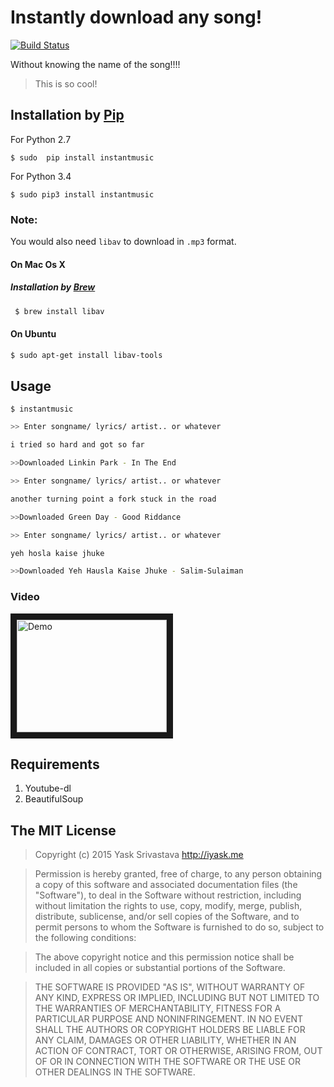# Instantly download any song! 
[![Build Status](https://travis-ci.org/yask123/Instant-Music-Downloader.svg?branch=master)](https://travis-ci.org/yask123/Instant-Music-Downloader)

Without knowing the name of the song!!!!

> This is so cool!

## Installation by [Pip](https://pypi.python.org/pypi/joe)
For Python 2.7

```$ sudo  pip install instantmusic```

For Python 3.4

```$ sudo pip3 install instantmusic```

### Note:
You would also need `libav` to download in `.mp3` format.

#### On Mac Os X
##### Installation by [Brew](https://brew.sh)
```bash
 $ brew install libav
 ```
 
#### On Ubuntu 

```bash
$ sudo apt-get install libav-tools 
```


## Usage

```$ instantmusic ```

```zsh
>> Enter songname/ lyrics/ artist.. or whatever

i tried so hard and got so far 

>>Downloaded Linkin Park - In The End
```

```zsh
>> Enter songname/ lyrics/ artist.. or whatever

another turning point a fork stuck in the road

>>Downloaded Green Day - Good Riddance
```

```zsh
>> Enter songname/ lyrics/ artist.. or whatever

yeh hosla kaise jhuke

>>Downloaded Yeh Hausla Kaise Jhuke - Salim-Sulaiman
```

### Video
<a href="http://www.youtube.com/watch?feature=player_embedded&v=H2GQc81hpBE
" target="_blank"><img src="http://img.youtube.com/vi/H2GQc81hpBE/0.jpg" 
alt="Demo" width="240" height="180" border="10" /></a>


## Requirements
1. Youtube-dl
2. BeautifulSoup


## The MIT License
> Copyright (c) 2015 Yask Srivastava http://iyask.me

> Permission is hereby granted, free of charge, to any person obtaining a copy
of this software and associated documentation files (the "Software"), to deal
in the Software without restriction, including without limitation the rights
to use, copy, modify, merge, publish, distribute, sublicense, and/or sell
copies of the Software, and to permit persons to whom the Software is
furnished to do so, subject to the following conditions:

> The above copyright notice and this permission notice shall be included in
all copies or substantial portions of the Software.

> THE SOFTWARE IS PROVIDED "AS IS", WITHOUT WARRANTY OF ANY KIND, EXPRESS OR
IMPLIED, INCLUDING BUT NOT LIMITED TO THE WARRANTIES OF MERCHANTABILITY,
FITNESS FOR A PARTICULAR PURPOSE AND NONINFRINGEMENT. IN NO EVENT SHALL THE
AUTHORS OR COPYRIGHT HOLDERS BE LIABLE FOR ANY CLAIM, DAMAGES OR OTHER
LIABILITY, WHETHER IN AN ACTION OF CONTRACT, TORT OR OTHERWISE, ARISING FROM,
OUT OF OR IN CONNECTION WITH THE SOFTWARE OR THE USE OR OTHER DEALINGS IN
THE SOFTWARE.
